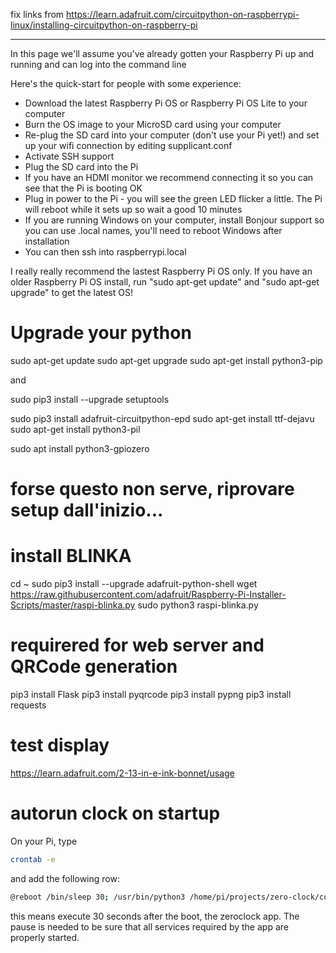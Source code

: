 fix links from https://learn.adafruit.com/circuitpython-on-raspberrypi-linux/installing-circuitpython-on-raspberry-pi

----


In this page we'll assume you've already gotten your Raspberry Pi up and running and can log into the command line

Here's the quick-start for people with some experience:

* Download the latest Raspberry Pi OS or Raspberry Pi OS Lite to your computer
* Burn the OS image to your MicroSD card using your computer
* Re-plug the SD card into your computer (don't use your Pi yet!) and set up your wifi connection by editing supplicant.conf
* Activate SSH support
* Plug the SD card into the Pi
* If you have an HDMI monitor we recommend connecting it so you can see that the Pi is booting OK
* Plug in power to the Pi - you will see the green LED flicker a little. The Pi will reboot while it sets up so wait a good 10 minutes
* If you are running Windows on your computer, install Bonjour support so you can use .local names, you'll need to reboot Windows after installation
* You can then ssh into raspberrypi.local

I really really recommend the lastest Raspberry Pi OS only. If you have an older Raspberry Pi OS install, run "sudo apt-get update" and "sudo apt-get upgrade" to get the latest OS!

# Upgrade your python 
sudo apt-get update
sudo apt-get upgrade
sudo apt-get install python3-pip

and

sudo pip3 install --upgrade setuptools

sudo pip3 install adafruit-circuitpython-epd
sudo apt-get install ttf-dejavu
sudo apt-get install python3-pil


sudo apt install python3-gpiozero

# forse questo non serve, riprovare setup dall'inizio...
# install BLINKA

cd ~
sudo pip3 install --upgrade adafruit-python-shell
wget https://raw.githubusercontent.com/adafruit/Raspberry-Pi-Installer-Scripts/master/raspi-blinka.py
sudo python3 raspi-blinka.py


# requirered for web server and QRCode generation

pip3 install Flask
pip3 install pyqrcode
pip3 install pypng
pip3 install requests

# test display

https://learn.adafruit.com/2-13-in-e-ink-bonnet/usage

# autorun clock on startup 
On your Pi, type 

```bash
crontab -e 
```

and add the following row:

```bash
@reboot /bin/sleep 30; /usr/bin/python3 /home/pi/projects/zero-clock/code/zeroclock.py
```

this means execute 30 seconds after the boot, the zeroclock app. The pause is needed to be sure that all services required by the app are properly started.
